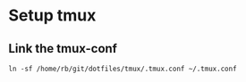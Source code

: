 # Setup tmux

## Link the tmux-conf

```
ln -sf /home/rb/git/dotfiles/tmux/.tmux.conf ~/.tmux.conf
```
